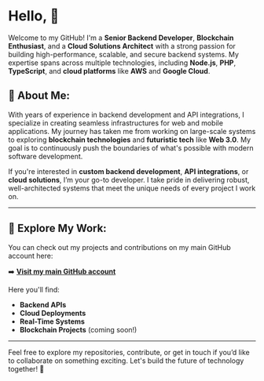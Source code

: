 # Hello, 👋

Welcome to my GitHub! I'm a **Senior Backend Developer**, **Blockchain Enthusiast**, and a **Cloud Solutions Architect** with a strong passion for building high-performance, scalable, and secure backend systems. My expertise spans across multiple technologies, including **Node.js**, **PHP**, **TypeScript**, and **cloud platforms** like **AWS** and **Google Cloud**.

## 🚀 About Me:
With years of experience in backend development and API integrations, I specialize in creating seamless infrastructures for web and mobile applications. My journey has taken me from working on large-scale systems to exploring **blockchain technologies** and **futuristic tech** like **Web 3.0**. My goal is to continuously push the boundaries of what's possible with modern software development.

If you're interested in **custom backend development**, **API integrations**, or **cloud solutions**, I’m your go-to developer. I take pride in delivering robust, well-architected systems that meet the unique needs of every project I work on.

---

## 🔗 Explore My Work:
You can check out my projects and contributions on my main GitHub account here:

➡️ **[Visit my main GitHub account](https://github.com/usama-hashone-hub)**

Here you'll find:
- **Backend APIs**
- **Cloud Deployments**
- **Real-Time Systems**
- **Blockchain Projects** (coming soon!)

---

Feel free to explore my repositories, contribute, or get in touch if you’d like to collaborate on something exciting. Let's build the future of technology together! 🚀
